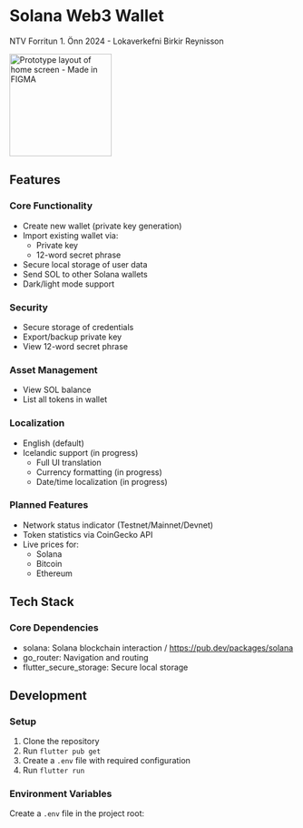 # Solana Web3 Wallet

NTV Forritun 1. Önn 2024 - Lokaverkefni 
Birkir Reynisson

<img src="https://github.com/user-attachments/assets/65e01cb9-66c6-43a8-baf1-ba8f886dba3f" width="180" alt="Prototype layout of home screen - Made in FIGMA">


## Features

### Core Functionality
- Create new wallet (private key generation)
- Import existing wallet via:
  - Private key
  - 12-word secret phrase
- Secure local storage of user data
- Send SOL to other Solana wallets
- Dark/light mode support

### Security
- Secure storage of credentials
- Export/backup private key
- View 12-word secret phrase

### Asset Management
- View SOL balance
- List all tokens in wallet

### Localization
- English (default)
- Icelandic support (in progress)
  - Full UI translation
  - Currency formatting (in progress)
  - Date/time localization (in progress)

### Planned Features
- Network status indicator (Testnet/Mainnet/Devnet)
- Token statistics via CoinGecko API
- Live prices for:
  - Solana
  - Bitcoin
  - Ethereum

## Tech Stack

### Core Dependencies
- solana: Solana blockchain interaction / https://pub.dev/packages/solana
- go_router: Navigation and routing
- flutter_secure_storage: Secure local storage


## Development

### Setup
1. Clone the repository
2. Run `flutter pub get`
3. Create a `.env` file with required configuration
4. Run `flutter run`

### Environment Variables
Create a `.env` file in the project root:
